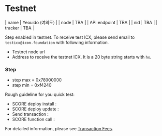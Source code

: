 # Testnet

| name         | Yeouido (여의도) |
| node         | TBA |
| API endpoint | TBA |
| nid          | TBA |
| tracker      | TBA |

Step enabled in testnet. 
To receive test ICX, please send email to `testicx@icon.foundation` with following information.  
- Testnet node url 
- Address to receive the testnet ICX. It is a 20 byte string starts with `hx`.



### Step 
- step max = 0x78000000
- step min = 0xf4240

Rough guideline for you quick test:  
- SCORE deploy install : 
- SCORE deploy update :   
- Send transaction : 
- SCORE function call : 

For detailed information, please see [Transaction Fees](/).


